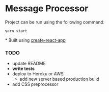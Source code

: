# Message Processor

Project can be run using the following command: 

```
yarn start
```

\* Built using [create-react-app](https://github.com/facebookincubator/create-react-app)

### TODO 
* update README
* **write tests**
* deploy to Heroku or AWS
  * add new server based production build
* add CSS preprocessor